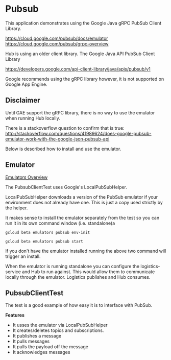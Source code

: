 # Pubsub

This application demonstrates using the Google Java gRPC PubSub Client Library.  

https://cloud.google.com/pubsub/docs/emulator
https://cloud.google.com/pubsub/grpc-overview

Hub is using an older client library.  The Google Java API PubSub Client Library

https://developers.google.com/api-client-library/java/apis/pubsub/v1

Google recommends using the gRPC library however, it is not supported on Google App Engine.
  
## Disclaimer

Until GAE support the gRPC library, there is no way to use the emulator when running Hub locally.

There is a stackoverflow question to confirm that is true:
 http://stackoverflow.com/questions/41989624/does-google-pubsub-emulator-work-with-the-google-json-pubsub-api
  
Below is described how to install and use the emulator.  

## Emulator

[Emulators Overview](https://cloud.google.com/sdk/gcloud/reference/beta/emulators)

The PubsubClientTest uses Google's LocalPubSubHelper.  

LocalPubSubHelper downloads a version of the PubSub emulator if your environment does not already have one.  This is just a copy used strictly by the helper.

It makes sense to install the emulator separately from the test so you can run it 
in its own command window (i.e. standalone)a
   
`gcloud beta emulators pubsub env-init`

`gcloud beta emulators pubsub start`

If you don't have the emulator installed running the above two command will trigger an install.

When the emulator is running standalone you can configure the logistics-service and Hub to run against.  This would allow them to communicate locally through the emulator.  Logistics publishes and Hub consumes.

## PubsubClientTest

The test is a good example of how easy it is to interface with PubSub.  

**Features**

* It usses the emulator via LocalPubSubHelper
* It creates/deletes topics and subscriptions.
* It publishes a message
* It pulls messages
* It pulls the payload off the message
* It acknowledges messages
